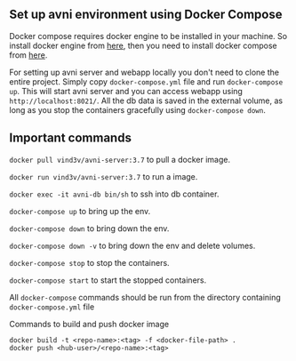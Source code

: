 ## Set up avni environment using Docker Compose

Docker compose requires docker engine to be installed in your machine. So install docker engine from [here](https://docs.docker.com/engine/install/#server), 
then you need to install docker compose from [here](https://docs.docker.com/compose/install/).

For setting up avni server and webapp locally you don't need to clone the entire project. Simply copy `docker-compose.yml` file and run `docker-compose up`. This will 
start avni server and you can access webapp using `http://localhost:8021/`. All the db data is saved in the external volume, as long as you stop the containers 
gracefully using `docker-compose down`.


## Important commands
`docker pull vind3v/avni-server:3.7` to pull a docker image.

`docker run vind3v/avni-server:3.7` to run a image.

`docker exec -it avni-db bin/sh` to ssh into db container.

`docker-compose up` to bring up the env.

`docker-compose down` to bring down the env.

`docker-compose down -v` to bring down the env and delete volumes.

`docker-compose stop` to stop the containers.

`docker-compose start` to start the stopped containers.


All `docker-compose` commands should be run from the directory containing `docker-compose.yml` file

Commands to build and push docker image
```
docker build -t <repo-name>:<tag> -f <docker-file-path> .
docker push <hub-user>/<repo-name>:<tag>
```
